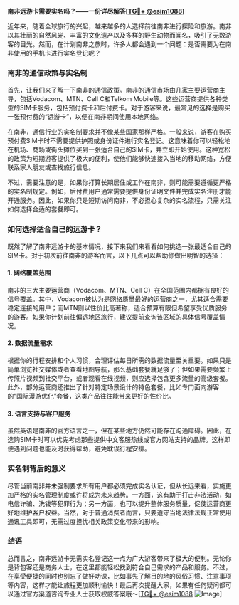 **南非远游卡需要实名吗？——一份详尽解答[[TG💪+ @esim1088](https://t.me/s/esim1088)]**

近年来，随着全球旅行的兴起，越来越多的人选择前往南非进行探险和旅游。南非以其壮丽的自然风光、丰富的文化遗产以及多样的野生动物而闻名，吸引了无数游客的目光。然而，在计划南非之旅时，许多人都会遇到一个问题：是否需要为在南非使用的手机卡进行实名登记呢？

### 南非的通信政策与实名制

首先，让我们来了解一下南非的通信政策。南非的通信市场由几家主要运营商主导，包括Vodacom、MTN、Cell C和Telkom Mobile等。这些运营商提供各种类型的SIM卡服务，包括预付费卡和后付费卡。对于游客来说，最常见的选择是购买一张预付费的“远游卡”，以便在南非期间使用本地网络。

在南非，通信行业的实名制要求并不像某些国家那样严格。一般来说，游客在购买预付费SIM卡时不需要提供护照或身份证件进行实名登记。这意味着你可以轻松地在机场、商场或街头摊位买到一张适合自己的SIM卡，并立即开始使用。这种宽松的政策为短期游客提供了极大的便利，使他们能够快速接入当地的移动网络，方便联系家人朋友或查找旅行信息。

不过，需要注意的是，如果你打算长期居住或工作在南非，则可能需要遵循更严格的实名制规定。例如，后付费用户通常需要提供身份证明文件并完成实名注册才能开通服务。因此，如果你只是短期访问南非，不必担心复杂的实名流程，只需关注如何选择合适的套餐即可。

### 如何选择适合自己的远游卡？

既然了解了南非远游卡的基本情况，接下来我们来看看如何挑选一张最适合自己的SIM卡。对于初次前往南非的游客而言，以下几点可以帮助你做出明智的选择：

#### 1. 网络覆盖范围
南非的三大主要运营商（Vodacom、MTN、Cell C）在全国范围内都拥有良好的信号覆盖。其中，Vodacom被认为是网络质量最好的运营商之一，尤其适合需要稳定连接的用户；而MTN则以性价比高著称，适合预算有限但希望享受优质服务的游客。如果你计划前往偏远地区旅行，建议提前查询该区域的具体信号覆盖情况。

#### 2. 数据流量需求
根据你的行程安排和个人习惯，合理评估每日所需的数据流量至关重要。如果只是简单浏览社交媒体或者查看地图导航，那么基础套餐就足够了；但如果需要频繁上传照片视频到社交平台，或者观看在线视频，则应选择包含更多流量的高级套餐。此外，部分运营商还推出了针对特定场景设计的特色套餐，比如专门面向游客的“国际漫游优化”套餐，这类产品往往能带来更好的性价比。

#### 3. 语言支持与客户服务
虽然英语是南非的官方语言之一，但在某些地方仍然可能存在沟通障碍。因此，在选购SIM卡时可以优先考虑那些提供中文客服热线或官方网站支持的品牌。这样即便遇到问题也能及时获得帮助，避免耽误行程安排。

### 实名制背后的意义

尽管当前南非并未强制要求所有用户都必须完成实名认证，但从长远来看，实施更加严格的实名管理制度或许将成为未来趋势。一方面，这有助于打击非法活动，如电信诈骗、洗钱等犯罪行为；另一方面，也可以提升整体服务质量，促使运营商更好地维护客户权益。当然，对于普通消费者而言，只要遵守当地法律法规正常使用通讯工具即可，无需过度担忧相关政策变化带来的影响。

### 结语

总而言之，南非远游卡无需实名登记这一点为广大游客带来了极大的便利。无论你是背包客还是商务人士，在这里都能轻松找到符合自己需求的产品和服务。不过，在享受便捷的同时也别忘了做好功课，比如事先了解目的地的风俗习惯、注意事项等内容，这样才能让旅程更加顺利愉快！最后再次提醒大家，如果有任何疑问都可以通过官方渠道咨询专业人士获取权威答案哦～[[TG💪+ @esim1088](https://t.me/s/esim1088) ![Image](https://i.postimg.cc/4NQfJmqS/Snipaste-2025-05-13-00-14-12.png)]
